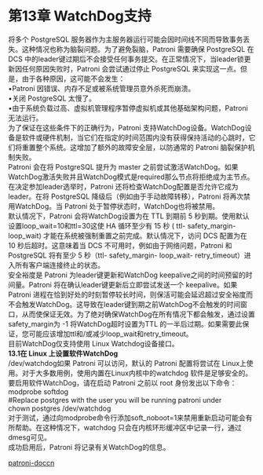 # 第13章 WatchDog支持<br>
将多个 PostgreSQL 服务器作为主服务器运行可能会因时间线不同而导致事务丢失。这种情况也称为脑裂问题。为了避免裂脑，Patroni 需要确保 PostgreSQL 在 DCS 中的leader键过期后不会接受任何事务提交。在正常情况下，当leader锁更新因任何原因失败时，Patroni 会尝试通过停止 PostgreSQL 来实现这一点。但是，由于各种原因，这可能不会发生：<br>
•Patroni 因错误、内存不足或被系统管理员意外杀死而崩溃。<br>
•关闭 PostgreSQL 太慢了。<br>
•由于系统负载过高、虚拟机管理程序暂停虚拟机或其他基础架构问题，Patroni 无法运行。<br>
为了保证在这些条件下的正确行为，Patroni 支持WatchDog设备。WatchDog设备是软件或硬件机制，当它们在指定的时间范围内没有获得保持活动的心跳时，它们将重置整个系统。这增加了额外的故障安全层，以防通常的 Patroni 脑裂保护机制失败。<br>
Patroni 会在将 PostgreSQL 提升为 master 之前尝试激活WatchDog。如果WatchDog激活失败并且WatchDog模式是required那么节点将拒绝成为主节点。在决定参加leader选举时，Patroni 还将检查WatchDog配置是否允许它成为leader。在将 PostgreSQL 降级后（例如由于手动故障转移），Patroni 将再次禁用WatchDog。当 Patroni 处于暂停状态时，WatchDog也将被禁用。<br>
默认情况下，Patroni 会将WatchDog设置为在 TTL 到期前 5 秒到期。使用默认设置loop_wait=10和ttl=30这使 HA 循环至少有 15 秒 ( ttl- safety_margin- loop_wait) 才能在系统被强制重置之前完成。默认情况下，访问 DCS 配置为在 10 秒后超时。这意味着当 DCS 不可用时，例如由于网络问题，Patroni 和 PostgreSQL 将有至少 5 秒（ttl- safety_margin- loop_wait- retry_timeout）进入所有客户端连接终止的状态。<br>
安全裕度是 Patroni 为leader键更新和WatchDog keepalive之间的时间预留的时间量。Patroni 将在确认leader键更新后立即尝试发送一个 keepalive。如果 Patroni 进程在恰到好处的时刻暂停较长时间，则保活可能会延迟超过安全裕度而不会触发WatchDog。这导致在leader键到期之前WatchDog不会触发的时间窗口，从而使保证无效。为了绝对确保WatchDog在所有情况下都会触发，通过设置safety_margin为 -1 将WatchDog超时设置为TTL 的一半后过期。如果需要此保证，您可能应该增加ttl和/或减少loop_wait和retry_timeout。<br>
目前WatchDog仅支持使用 Linux Watchdog设备接口。<br>
<b>13.1在 Linux 上设置软件WatchDog</b><br>
/dev/watchdog如果 Patroni 可以访问，默认的 Patroni 配置将尝试在 Linux上使用。对于大多数用例，使用内置在Linux内核中的watchdog 软件是足够安全的。<br>
要启用软件WatchDog，请在启动 Patroni 之前以 root 身份发出以下命令：<br>
modprobe softdog<br>
#Replace postgres with the user you will be running patroni under<br>
chown postgres /dev/watchdog<br>
对于测试，通过向modprobe命令行添加soft_noboot=1来禁用重新启动可能会有所帮助。在这种情况下，watchdog 只会在内核环形缓冲区中记录一行，通过dmesg可见。<br>
成功启用后，Patroni 将记录有关WatchDog的信息。<br>

[patroni-doccn](https://github.com/postgres-cn/patroni-doccn/blob/main/README.md)
